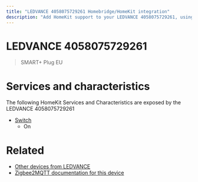 ```yaml
---
title: "LEDVANCE 4058075729261 Homebridge/HomeKit integration"
description: "Add HomeKit support to your LEDVANCE 4058075729261, using Homebridge, Zigbee2MQTT and homebridge-z2m."
---
```

<!---
This file has been GENERATED using src/docgen/docgen.ts
DO NOT EDIT THIS FILE MANUALLY!
-->
# LEDVANCE 4058075729261
> SMART+ Plug EU


# Services and characteristics
The following HomeKit Services and Characteristics are exposed by
the LEDVANCE 4058075729261

* [Switch](../../switch.md)
  * On


# Related
* [Other devices from LEDVANCE](../index.md#ledvance)
* [Zigbee2MQTT documentation for this device](https://www.zigbee2mqtt.io/devices/4058075729261.html)